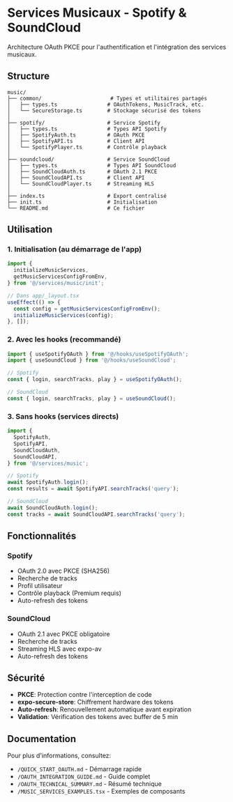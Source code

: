 # Services Musicaux - Spotify & SoundCloud

Architecture OAuth PKCE pour l'authentification et l'intégration des services musicaux.

## Structure

```
music/
├── common/                      # Types et utilitaires partagés
│   ├── types.ts                # OAuthTokens, MusicTrack, etc.
│   └── SecureStorage.ts        # Stockage sécurisé des tokens
│
├── spotify/                    # Service Spotify
│   ├── types.ts                # Types API Spotify
│   ├── SpotifyAuth.ts          # OAuth PKCE
│   ├── SpotifyAPI.ts           # Client API
│   └── SpotifyPlayer.ts        # Contrôle playback
│
├── soundcloud/                 # Service SoundCloud
│   ├── types.ts                # Types API SoundCloud
│   ├── SoundCloudAuth.ts       # OAuth 2.1 PKCE
│   ├── SoundCloudAPI.ts        # Client API
│   └── SoundCloudPlayer.ts     # Streaming HLS
│
├── index.ts                    # Export centralisé
├── init.ts                     # Initialisation
└── README.md                   # Ce fichier
```

## Utilisation

### 1. Initialisation (au démarrage de l'app)

```typescript
import {
  initializeMusicServices,
  getMusicServicesConfigFromEnv,
} from '@/services/music/init';

// Dans app/_layout.tsx
useEffect(() => {
  const config = getMusicServicesConfigFromEnv();
  initializeMusicServices(config);
}, []);
```

### 2. Avec les hooks (recommandé)

```typescript
import { useSpotifyOAuth } from '@/hooks/useSpotifyOAuth';
import { useSoundCloud } from '@/hooks/useSoundCloud';

// Spotify
const { login, searchTracks, play } = useSpotifyOAuth();

// SoundCloud
const { login, searchTracks, play } = useSoundCloud();
```

### 3. Sans hooks (services directs)

```typescript
import {
  SpotifyAuth,
  SpotifyAPI,
  SoundCloudAuth,
  SoundCloudAPI,
} from '@/services/music';

// Spotify
await SpotifyAuth.login();
const results = await SpotifyAPI.searchTracks('query');

// SoundCloud
await SoundCloudAuth.login();
const tracks = await SoundCloudAPI.searchTracks('query');
```

## Fonctionnalités

### Spotify
- OAuth 2.0 avec PKCE (SHA256)
- Recherche de tracks
- Profil utilisateur
- Contrôle playback (Premium requis)
- Auto-refresh des tokens

### SoundCloud
- OAuth 2.1 avec PKCE obligatoire
- Recherche de tracks
- Streaming HLS avec expo-av
- Auto-refresh des tokens

## Sécurité

- **PKCE**: Protection contre l'interception de code
- **expo-secure-store**: Chiffrement hardware des tokens
- **Auto-refresh**: Renouvellement automatique avant expiration
- **Validation**: Vérification des tokens avec buffer de 5 min

## Documentation

Pour plus d'informations, consultez:
- `/QUICK_START_OAUTH.md` - Démarrage rapide
- `/OAUTH_INTEGRATION_GUIDE.md` - Guide complet
- `/OAUTH_TECHNICAL_SUMMARY.md` - Résumé technique
- `/MUSIC_SERVICES_EXAMPLES.tsx` - Exemples de composants
